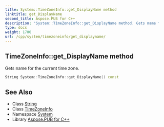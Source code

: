 ```yaml
---
title: System::TimeZoneInfo::get_DisplayName method
linktitle: get_DisplayName
second_title: Aspose.PUB for C++
description: 'System::TimeZoneInfo::get_DisplayName method. Gets name for the current time zone in C++.'
type: docs
weight: 1700
url: /cpp/system/timezoneinfo/get_displayname/
---
```

## TimeZoneInfo::get_DisplayName method


Gets name for the current time zone.

```cpp
String System::TimeZoneInfo::get_DisplayName() const
```

## See Also

* Class [String](../../string/)
* Class [TimeZoneInfo](../)
* Namespace [System](../../)
* Library [Aspose.PUB for C++](../../../)
